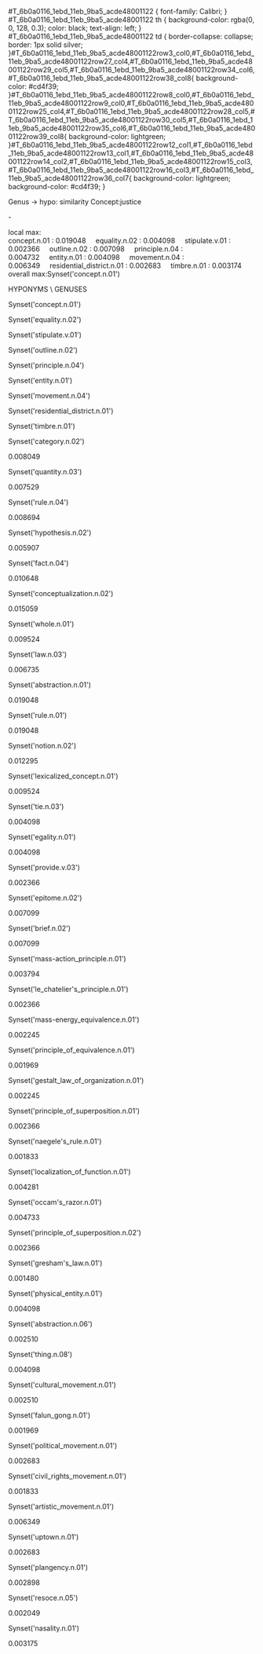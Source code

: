 #T\_6b0a0116\_1ebd\_11eb\_9ba5\_acde48001122 { font-family: Calibri; } #T\_6b0a0116\_1ebd\_11eb\_9ba5\_acde48001122 th { background-color: rgba(0, 0, 128, 0.3); color: black; text-align: left; } #T\_6b0a0116\_1ebd\_11eb\_9ba5\_acde48001122 td { border-collapse: collapse; border: 1px solid silver; }#T\_6b0a0116\_1ebd\_11eb\_9ba5\_acde48001122row3\_col0,#T\_6b0a0116\_1ebd\_11eb\_9ba5\_acde48001122row27\_col4,#T\_6b0a0116\_1ebd\_11eb\_9ba5\_acde48001122row29\_col5,#T\_6b0a0116\_1ebd\_11eb\_9ba5\_acde48001122row34\_col6,#T\_6b0a0116\_1ebd\_11eb\_9ba5\_acde48001122row38\_col8{ background-color: #cd4f39; }#T\_6b0a0116\_1ebd\_11eb\_9ba5\_acde48001122row8\_col0,#T\_6b0a0116\_1ebd\_11eb\_9ba5\_acde48001122row9\_col0,#T\_6b0a0116\_1ebd\_11eb\_9ba5\_acde48001122row25\_col4,#T\_6b0a0116\_1ebd\_11eb\_9ba5\_acde48001122row28\_col5,#T\_6b0a0116\_1ebd\_11eb\_9ba5\_acde48001122row30\_col5,#T\_6b0a0116\_1ebd\_11eb\_9ba5\_acde48001122row35\_col6,#T\_6b0a0116\_1ebd\_11eb\_9ba5\_acde48001122row39\_col8{ background-color: lightgreen; }#T\_6b0a0116\_1ebd\_11eb\_9ba5\_acde48001122row12\_col1,#T\_6b0a0116\_1ebd\_11eb\_9ba5\_acde48001122row13\_col1,#T\_6b0a0116\_1ebd\_11eb\_9ba5\_acde48001122row14\_col2,#T\_6b0a0116\_1ebd\_11eb\_9ba5\_acde48001122row15\_col3,#T\_6b0a0116\_1ebd\_11eb\_9ba5\_acde48001122row16\_col3,#T\_6b0a0116\_1ebd\_11eb\_9ba5\_acde48001122row36\_col7{ background-color: lightgreen; background-color: #cd4f39; }

Genus -> hypo: similarity Concept:justice

\-

local max:  
concept.n.01 : 0.019048     equality.n.02 : 0.004098     stipulate.v.01 : 0.002366     outline.n.02 : 0.007098     principle.n.04 : 0.004732     entity.n.01 : 0.004098     movement.n.04 : 0.006349     residential\_district.n.01 : 0.002683     timbre.n.01 : 0.003174  
overall max:Synset('concept.n.01')

HYPONYMS \\ GENUSES

Synset('concept.n.01')

Synset('equality.n.02')

Synset('stipulate.v.01')

Synset('outline.n.02')

Synset('principle.n.04')

Synset('entity.n.01')

Synset('movement.n.04')

Synset('residential\_district.n.01')

Synset('timbre.n.01')

Synset('category.n.02')

0.008049

Synset('quantity.n.03')

0.007529

Synset('rule.n.04')

0.008694

Synset('hypothesis.n.02')

0.005907

Synset('fact.n.04')

0.010648

Synset('conceptualization.n.02')

0.015059

Synset('whole.n.01')

0.009524

Synset('law.n.03')

0.006735

Synset('abstraction.n.01')

0.019048

Synset('rule.n.01')

0.019048

Synset('notion.n.02')

0.012295

Synset('lexicalized\_concept.n.01')

0.009524

Synset('tie.n.03')

0.004098

Synset('egality.n.01')

0.004098

Synset('provide.v.03')

0.002366

Synset('epitome.n.02')

0.007099

Synset('brief.n.02')

0.007099

Synset('mass-action\_principle.n.01')

0.003794

Synset('le\_chatelier's\_principle.n.01')

0.002366

Synset('mass-energy\_equivalence.n.01')

0.002245

Synset('principle\_of\_equivalence.n.01')

0.001969

Synset('gestalt\_law\_of\_organization.n.01')

0.002245

Synset('principle\_of\_superposition.n.01')

0.002366

Synset('naegele's\_rule.n.01')

0.001833

Synset('localization\_of\_function.n.01')

0.004281

Synset('occam's\_razor.n.01')

0.004733

Synset('principle\_of\_superposition.n.02')

0.002366

Synset('gresham's\_law.n.01')

0.001480

Synset('physical\_entity.n.01')

0.004098

Synset('abstraction.n.06')

0.002510

Synset('thing.n.08')

0.004098

Synset('cultural\_movement.n.01')

0.002510

Synset('falun\_gong.n.01')

0.001969

Synset('political\_movement.n.01')

0.002683

Synset('civil\_rights\_movement.n.01')

0.001833

Synset('artistic\_movement.n.01')

0.006349

Synset('uptown.n.01')

0.002683

Synset('plangency.n.01')

0.002898

Synset('resoce.n.05')

0.002049

Synset('nasality.n.01')

0.003175